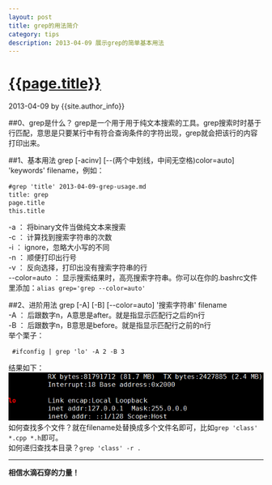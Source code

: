 ```yaml
---
layout: post
title: grep的用法简介
category: tips
description: 2013-04-09 展示grep的简单基本用法
---
```


# [{{page.title}}][self]
2013-04-09 by {{site.author_info}}

[self]: {{page.url}} ({{page.title}})

##0、grep是什么？
grep是一个用于用于纯文本搜索的工具。grep搜索时时基于行匹配，意思是只要某行中有符合查询条件的字符出现，grep就会把该行的内容打印出来。

##1、基本用法
grep \[-acinv\] \[--(两个中划线，中间无空格)color=auto\] 'keywords' filename，例如：

	#grep 'title' 2013-04-09-grep-usage.md 
	title: grep
	page.title
	this.title

-a ： 将binary文件当做纯文本来搜索  
-c ： 计算找到搜索字符串的次数  
-i ： ignore，忽略大小写的不同  
-n ： 顺便打印出行号  
-v ： 反向选择，打印出没有搜索字符串的行  
--color=auto ： 显示搜索结果时，高亮搜索字符串。你可以在你的.bashrc文件里添加：`alias grep='grep --color=auto'`

##2、进阶用法
grep \[-A\] \[-B\] \[--color=auto\] '搜索字符串' filename  
-A ： 后跟数字n，A意思是after。就是指显示匹配行之后的n行  
-B ： 后跟数字n，B意思是before。就是指显示匹配行之前的n行  
举个栗子：

	 #ifconfig | grep 'lo' -A 2 -B 3  
结果如下：
![grepAB](/images/tips/2013-04-09-grep-usage/grepAB.PNG)  
如何查找多个文件？就在filename处替换成多个文件名即可，比如`grep 'class' *.cpp *.h`即可。  
如何递归查找本目录？`grep 'class' -r .`  


***
**相信水滴石穿的力量！**

[beiyuu]: http://beiyuu.com/ "BeiYuu"

